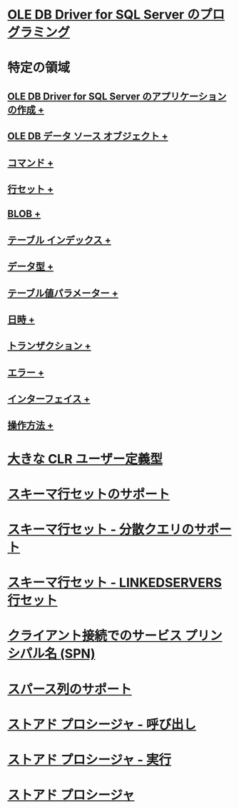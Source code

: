 # [OLE DB Driver for SQL Server のプログラミング](oledb-driver-for-sql-server-programming.md)

# 特定の領域
## [OLE DB Driver for SQL Server のアプリケーションの作成 +](../../oledb/ole-db-driver/creating-a-oledb-driver-for-sql-server-application.md)
## [OLE DB データ ソース オブジェクト +](../../oledb/ole-db-data-source-objects/data-source-objects-ole-db.md)
## [コマンド +](../../oledb/ole-db-commands/commands.md)
## [行セット +](../../oledb/ole-db-rowsets/rowsets.md)
## [BLOB +](../../oledb/ole-db-blobs/blobs-and-ole-objects.md)
## [テーブル インデックス +](../../oledb/ole-db-tables-indexes/tables-and-indexes.md)
## [データ型 +](../../oledb/ole-db-data-types/data-types-ole-db.md)
## [テーブル値パラメーター +](../../oledb/ole-db-table-valued-parameters/table-valued-parameters-ole-db.md)
## [日時 +](../../oledb/ole-db-date-time/date-and-time-improvements-ole-db.md)
## [トランザクション +](../../oledb/ole-db-transactions/transactions.md)
## [エラー +](../../oledb/ole-db-errors/errors.md)
## [インターフェイス +](../../oledb/ole-db-interfaces/oledb-driver-for-sql-server-ole-db-interfaces.md)
## [操作方法 +](../../oledb/ole-db-how-to/ole-db-how-to-topics.md)

# [大きな CLR ユーザー定義型](large-clr-user-defined-types-ole-db.md)
# [スキーマ行セットのサポート](schema-rowset-support-ole-db.md)
# [スキーマ行セット - 分散クエリのサポート](schema-rowsets-distributed-query-support.md)
# [スキーマ行セット - LINKEDSERVERS 行セット](schema-rowsets-linkedservers-rowset.md)
# [クライアント接続でのサービス プリンシパル名 (SPN)](service-principal-names-spns-in-client-connections-ole-db.md)
# [スパース列のサポート](sparse-columns-support-ole-db.md)
# [ストアド プロシージャ - 呼び出し](stored-procedures-calling.md)
# [ストアド プロシージャ - 実行](stored-procedures-running.md)
# [ストアド プロシージャ](stored-procedures.md)
